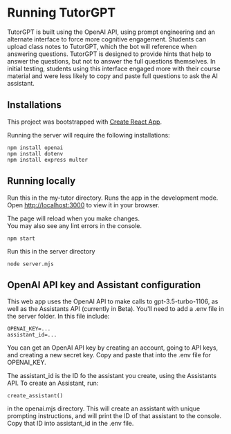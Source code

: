 # Running TutorGPT

TutorGPT is built using the OpenAI API, using prompt engineering and an alternate interface to force more cognitive engagement. Students can upload class notes to TutorGPT, which the bot will reference when answering questions. TutorGPT is designed to provide hints that help to answer the questions, but not to answer the full questions themselves. In initial testing, students using this interface engaged more with their course material and were less likely to copy and paste full questions to ask the AI assistant.

## Installations

This project was bootstrapped with [Create React App](https://github.com/facebook/create-react-app).

Running the server will require the following installations:
```
npm install openai
npm install dotenv
npm install express multer
```

## Running locally
Run this in the my-tutor directory. Runs the app in the development mode.\
Open [http://localhost:3000](http://localhost:3000) to view it in your browser.

The page will reload when you make changes.\
You may also see any lint errors in the console.
```
npm start
```

Run this in the server directory
```
node server.mjs
```


## OpenAI API key and Assistant configuration
This web app uses the OpenAI API to make calls to gpt-3.5-turbo-1106, as well as the Assistants API (currently in Beta). 
You'll need to add a .env file in the server folder. In this file include:
```
OPENAI_KEY=...
assistant_id=...
```
You can get an OpenAI API key by creating an account, going to API keys, and creating a new secret key. Copy and paste that into the .env file for OPENAI_KEY.

The assistant_id is the ID fo the assistant you create, using the Assistants API. To create an Assistant, run:
```
create_assistant()
```
in the openai.mjs directory. This will create an assistant with unique prompting instructions, and will print the ID of that assistant to the console. Copy that ID into assistant_id in the .env file.
